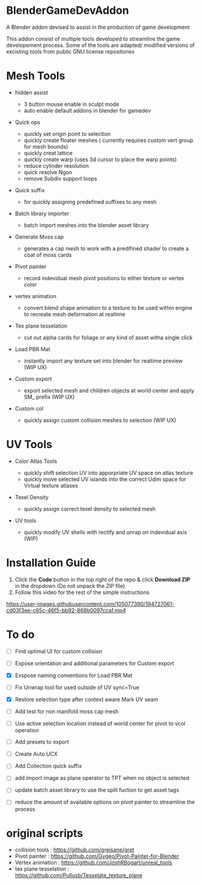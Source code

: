 # BlenderGameDevAddon
A Blender addon devised to assist in the production of game development

This addon consist of multiple tools developed to streamline the game developement process. 
Some of the tools are adapted/ modified versions of excisting tools from public GNU license repositories


# Mesh Tools
- hidden assist
  - 3 button mouse enable in sculpt mode 
  - auto enable default addons in blender for gamedev
- Quick ops
  - quickly set origin point to selection
  - quickly create floater meshes ( currently requires custom vert group for mesh bounds)
  - quickly creat lattice
  - quickly create warp (uses 3d cursor to place the warp points)
  - reduce cylinder resolution
  - quick resolve Ngon
  - remove Subdiv support loops

- Quick suffix 
  - for quickly assigning predefined suffixes to any mesh


- Batch library importer
  - batch import meshes into the blender asset library


- Generate Moss cap
  - generates a cap mesh to work with a predifined shader to create a coat of moss cards


- Pivot painter
  - record indevidual mesh pivot positions to either texture or vertex color


- vertex animation
  - convert blend shape animation to a texture to be used within engine to recreate mesh deformation at realtime 


- Tex plane tesselation 
  - cut out alpha cards for foliage or any kind of asset witha single click 


- Load PBR Mat
  - instantly import any texture set into blender for realtime preview (WIP UX)

- Custom export 
  - export selected mesh and children objects at world center and apply SM_ prefix (WIP UX)

- Custom col
  - quickly assign custom collision meshes to selection (WIP UX)

# UV Tools

- Color Atlas Tools
  - quickly shift selection UV into apporpriate UV space on atlas texture
  - quickly move selected UV islands into the correct Udim space for Virtual texture atlases

- Texel Density
  - quickly assign correct texel density to selected mesh

- UV tools 
  - quickly modify UV shells with rectify and unrap on indevidual axis (WIP)


# Installation Guide

1. Click the **Code** button in the top right of the repo & click **Download ZIP** in the dropdown (Do not unpack the ZIP file)
2. Follow this video for the rest of the simple instructions


https://user-images.githubusercontent.com/105077390/194727061-cd03f3ee-c65c-46f5-bb92-868b0097ccaf.mp4


# To do
  - [ ] Find optimal UI for custom collision 
  - [ ] Expose orientation and additional parameters for Custom export 
  - [x] Exspose naming conventions for Load PBR Mat
  - [ ] Fix Unwrap tool for used outside of UV sync=True
  - [x] Restore selection type after context aware Mark UV seam
  - [ ] Add test for non manifold moss cap mesh
  - [ ] Use active selection location instead of world center for pivot to vcol operation
  - [ ] Add presets to export
  - [ ] Create Auto UCX
  - [ ] Add Collection quick suffix 
  - [ ] add import image as plane operator to TPT when no object is selected
  - [ ] update batch asset library to use the split fuction to get asset tags
  - [ ] reduce the amount of available options on pivot painter to streamline the process
  
  
# original scripts 
  - collision tools : https://github.com/greisane/gret
  - Pivot painter : https://github.com/Gvgeo/Pivot-Painter-for-Blender
  - Vertex animation : https://github.com/JoshRBogart/unreal_tools
  - tex plane tesselation : https://github.com/Pullusb/Tesselate_texture_plane
